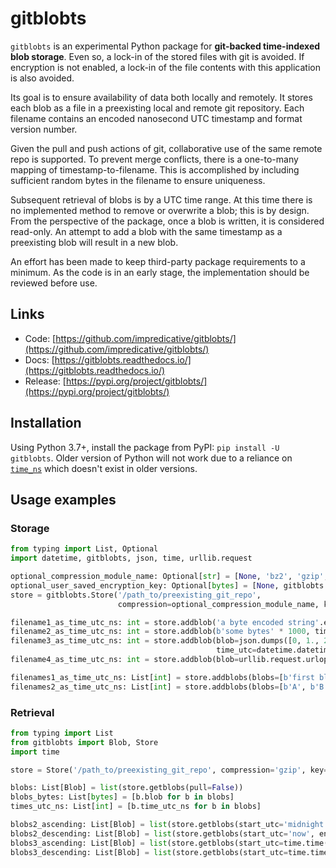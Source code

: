 # gitblobts

`gitblobts` is an experimental Python package for **git-backed time-indexed blob storage**.
Even so, a lock-in of the stored files with git is avoided.
If encryption is not enabled, a lock-in of the file contents with this application is also avoided.

Its goal is to ensure availability of data both locally and remotely.
It stores each blob as a file in a preexisting local and remote git repository.
Each filename contains an encoded nanosecond UTC timestamp and format version number.

Given the pull and push actions of git, collaborative use of the same remote repo is supported.
To prevent merge conflicts, there is a one-to-many mapping of timestamp-to-filename.
This is accomplished by including sufficient random bytes in the filename to ensure uniqueness.

Subsequent retrieval of blobs is by a UTC time range.
At this time there is no implemented method to remove or overwrite a blob; this is by design.
From the perspective of the package, once a blob is written, it is considered read-only.
An attempt to add a blob with the same timestamp as a preexisting blob will result in a new blob.

An effort has been made to keep third-party package requirements to a minimum.
As the code is in an early stage, the implementation should be reviewed before use.

## Links
* Code: [https://github.com/impredicative/gitblobts/](https://github.com/impredicative/gitblobts/)
* Docs: [https://gitblobts.readthedocs.io/](https://gitblobts.readthedocs.io/)
* Release: [https://pypi.org/project/gitblobts/](https://pypi.org/project/gitblobts/)

## Installation
Using Python 3.7+, install the package from PyPI: `pip install -U gitblobts`.
Older version of Python will not work due to a reliance on
[`time_ns`](https://docs.python.org/3/library/time.html#time.time_ns) which doesn't exist in older versions.

## Usage examples

### Storage
```python
from typing import List, Optional
import datetime, gitblobts, json, time, urllib.request

optional_compression_module_name: Optional[str] = [None, 'bz2', 'gzip', 'lzma'][2]
optional_user_saved_encryption_key: Optional[bytes] = [None, gitblobts.generate_key()][1]
store = gitblobts.Store('/path_to/preexisting_git_repo',
                        compression=optional_compression_module_name, key=optional_user_saved_encryption_key)

filename1_as_time_utc_ns: int = store.addblob('a byte encoded string'.encode())
filename2_as_time_utc_ns: int = store.addblob(b'some bytes' * 1000, time_utc=time.time())
filename3_as_time_utc_ns: int = store.addblob(blob=json.dumps([0, 1., 2.2, 3]).encode(),
                                              time_utc=datetime.datetime.now(datetime.timezone.utc).timestamp())
filename4_as_time_utc_ns: int = store.addblob(blob=urllib.request.urlopen('https://i.imgur.com/3GmPd7O.png').read())

filenames1_as_time_utc_ns: List[int] = store.addblobs(blobs=[b'first blob', b'another blob'])
filenames2_as_time_utc_ns: List[int] = store.addblobs(blobs=[b'A', b'B'], times_utc=[time.time(), time.time()])
```

### Retrieval
```python
from typing import List
from gitblobts import Blob, Store
import time

store = Store('/path_to/preexisting_git_repo', compression='gzip', key=b'JVGmuw3wRntCc7dcQHJ5q1noUs62ydR0Nw8HpyllKn8=')

blobs: List[Blob] = list(store.getblobs(pull=False))
blobs_bytes: List[bytes] = [b.blob for b in blobs]
times_utc_ns: List[int] = [b.time_utc_ns for b in blobs]

blobs2_ascending: List[Blob] = list(store.getblobs(start_utc='midnight yesterday', end_utc='now'))
blobs2_descending: List[Blob] = list(store.getblobs(start_utc='now', end_utc='midnight yesterday', pull=True))
blobs3_ascending: List[Blob] = list(store.getblobs(start_utc=time.time() - 86400, end_utc=time.time(), pull=True))
blobs3_descending: List[Blob] = list(store.getblobs(start_utc=time.time(), end_utc=time.time() - 86400))
```

<!--
## Wish list
* Add tests, also refactoring the code to be more testable.
* Add documentation.
* Considering organizing blobs into directory structure: YYYY/MM/DD/HH
* Support asyncio or avoiding waiting for commit+push.
* Support label/key/name/hash as filenames as an alternative to timestamp.
* Support sharding across multiple repos.
-->